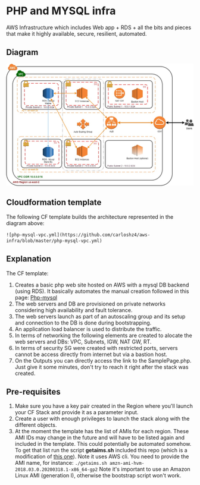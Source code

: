 # PHP and MYSQL infra 
AWS Infrastructure which includes Web app + RDS + all the bits and pieces that make it highly available, secure, resilient, automated.

## Diagram

![Diagram](https://github.com/carloshz4/aws-infra/blob/master/AWS-Infra.jpg)


## Cloudformation template

The following CF template builds the architecture represented in the diagram above:

```
![php-mysql-vpc.yml](https://github.com/carloshz4/aws-infra/blob/master/php-mysql-vpc.yml)
```


## Explanation

The CF template:

1. Creates a basic php web site hosted on AWS with a mysql DB backend (using RDS). It basically automates the manual creation followed in this page:
[Php-mysql](https://docs.aws.amazon.com/AmazonRDS/latest/UserGuide/CHAP_Tutorials.WebServerDB.CreateWebServer.html)
2. The web servers and DB are provisioned on private networks considering high availability and fault tolerance.
3. The web servers launch as part of an autoscaling group and its setup and connection to the DB is done during bootstrapping.
4. An application load balancer is used to distribute the traffic.
5. In terms of networking the following elements are created to alocate the web servers and DBs: VPC, Subnets, IGW, NAT GW, RT.
6. In terms of security SG were created with restricted ports, servers cannot be access directly from internet but via a bastion host.
7. On the Outputs you can directly access the link to the SamplePage.php. Just give it some minutes, don't try to reach it right after the stack was created.


## Pre-requisites

1. Make sure you have a key pair created in the Region where you'll launch your CF Stack and provide it as a parameter input.
2. Create a user with enough privileges to launch the stack along with the different objects.
3. At the moment the template has the list of AMIs for each region. These AMI IDs may change in the future and will have to be listed again and included in the template. This could potentially be automated somehow. To get that list run the script **getaims.sh** included this repo (which is a modification of [this one](http://www.scalingbits.com/aws/cloudformation/amiids)). Note it uses AWS cli. You need to provide the AMI name, for instance:
```./getaims.sh amzn-ami-hvm-2018.03.0.20200318.1-x86_64-gp2```
Note it's important to use an Amazon Linux AMI (generation I), otherwise the bootstrap script won't work.
